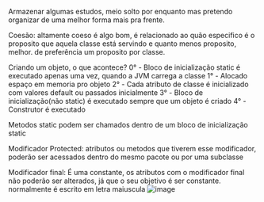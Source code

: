 Armazenar algumas estudos, meio solto por enquanto mas pretendo organizar de uma melhor forma mais pra frente.

Coesão: altamente coeso é algo bom, é relacionado ao quão especifico é o proposito que aquela classe está servindo e quanto menos proposito, melhor. de preferência um proposito por classe.

Criando um objeto, o que acontece?
0° - Bloco de inicialização static é executado apenas uma vez, quando a JVM carrega a classe
1° - Alocado espaço em memoria pro objeto
2° - Cada atributo de classe é inicializado com valores default ou passados inicialmente
3° - Bloco de inicialização(não static) é executado sempre que um objeto é criado
4° - Construtor é executado

Metodos static podem ser chamados dentro de um bloco de inicialização static


Modificador Protected: atributos ou metodos que tiverem esse modificador, poderão ser acessados dentro do mesmo pacote ou por uma subclasse

Modificador final: É uma constante, os atributos com o modificador final não poderão ser alterados, já que o seu objetivo é ser constante.
normalmente é escrito em letra maiuscula ![image](https://github.com/user-attachments/assets/6a71ef63-b993-4987-bd8d-3b658bcec5a3)
